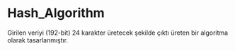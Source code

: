 # Hash_Algorithm
Girilen veriyi (192-bit) 24 karakter üretecek şekilde çıktı üreten bir algoritma olarak tasarlanmıştır.
